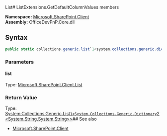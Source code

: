 List# ListExtensions.GetDefaultColumnValues members
  

**Namespace:** [Microsoft.SharePoint.Client](Microsoft.SharePoint.Client.md)  
**Assembly:** OfficeDevPnP.Core.dll  
## Syntax
```C#
public static collections.generic.list`1<system.collections.generic.dictionary`2<system.string,system.string>> GetDefaultColumnValues(List)
```
### Parameters
#### list
Type: [Microsoft.SharePoint.Client.List](Microsoft.SharePoint.Client.List.md) 
#### 
### Return Value
Type: [System.Collections.Generic.List`1<System.Collections.Generic.Dictionary`2<System.String,System.String>>](System.Collections.Generic.List`1<System.Collections.Generic.Dictionary`2<System.String,System.String>>.md)## See also
- [Microsoft.SharePoint.Client](Microsoft.SharePoint.Client.md)
